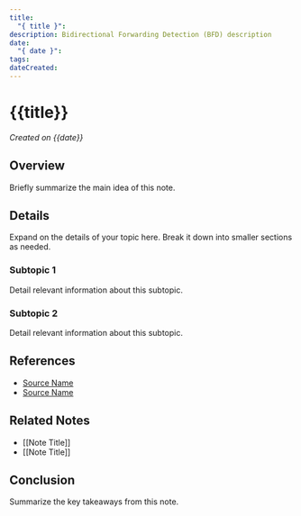 ```yaml
---
title:
  "{ title }": 
description: Bidirectional Forwarding Detection (BFD) description
date:
  "{ date }": 
tags: 
dateCreated:
---
```


# {{title}}
*Created on {{date}}*

## Overview
Briefly summarize the main idea of this note.

## Details
Expand on the details of your topic here. Break it down into smaller sections as needed.

### Subtopic 1
Detail relevant information about this subtopic.

### Subtopic 2
Detail relevant information about this subtopic.

## References
- [Source Name](link)
- [Source Name](link)

## Related Notes
- [[Note Title]]
- [[Note Title]]

## Conclusion
Summarize the key takeaways from this note.

